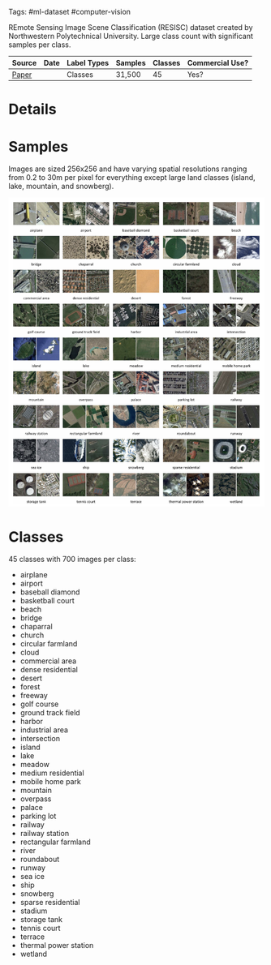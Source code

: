 Tags: #ml-dataset #computer-vision 

REmote Sensing Image Scene Classification (RESISC) dataset created by Northwestern Polytechnical University.  Large class count with significant samples per class.

| Source | Date | Label Types | Samples | Classes | Commercial Use? |
| --- | --- | --- | --- | --- | --- |
| [Paper](https://arxiv.org/abs/1703.00121) | | Classes | 31,500 | 45 | Yes? |

# Details

# Samples
Images are sized 256x256 and have varying spatial resolutions ranging from 0.2 to 30m per pixel for everything except large land classes (island, lake, mountain, and snowberg).

![RESISC45 Class Exemplars](resources/resisc45-class-exemplars.png)

# Classes
45 classes with 700 images per class:
- airplane
- airport
- baseball diamond
- basketball court
- beach
- bridge
- chaparral
- church
- circular farmland
- cloud
- commercial area
- dense residential
- desert
- forest
- freeway
- golf course
- ground track field
- harbor
- industrial area
- intersection
- island
- lake
- meadow
- medium residential
- mobile home park
- mountain
- overpass
- palace
- parking lot
- railway
- railway station
- rectangular farmland
- river
- roundabout
- runway
- sea ice
- ship
- snowberg
- sparse residential
- stadium
- storage tank
- tennis court
- terrace
- thermal power station
- wetland